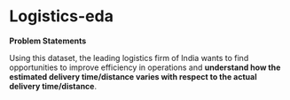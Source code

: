 # Logistics-eda

**Problem Statements**

Using this dataset, the leading logistics firm of India wants to find opportunities to improve efficiency in operations and **understand how the estimated delivery time/distance varies with respect to the actual delivery time/distance**.
